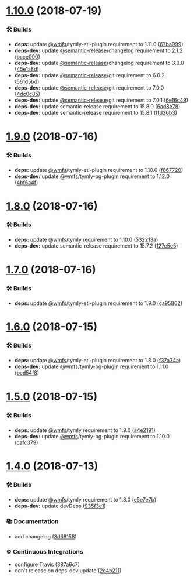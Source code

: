 # [1.10.0](https://github.com/wmfs/addressbase-premium-blueprint/compare/v1.9.0...v1.10.0) (2018-07-19)


### 🛠 Builds

* **deps:** update [@wmfs](https://github.com/wmfs)/tymly-etl-plugin requirement to 1.11.0 ([67ba999](https://github.com/wmfs/addressbase-premium-blueprint/commit/67ba999))
* **deps-dev:** update [@semantic-release](https://github.com/semantic-release)/changelog requirement to 2.1.2 ([bcce000](https://github.com/wmfs/addressbase-premium-blueprint/commit/bcce000))
* **deps-dev:** update [@semantic-release](https://github.com/semantic-release)/changelog requirement to 3.0.0 ([45e1a8d](https://github.com/wmfs/addressbase-premium-blueprint/commit/45e1a8d))
* **deps-dev:** update [@semantic-release](https://github.com/semantic-release)/git requirement to 6.0.2 ([561d5bd](https://github.com/wmfs/addressbase-premium-blueprint/commit/561d5bd))
* **deps-dev:** update [@semantic-release](https://github.com/semantic-release)/git requirement to 7.0.0 ([4dc0c85](https://github.com/wmfs/addressbase-premium-blueprint/commit/4dc0c85))
* **deps-dev:** update [@semantic-release](https://github.com/semantic-release)/git requirement to 7.0.1 ([6e16c49](https://github.com/wmfs/addressbase-premium-blueprint/commit/6e16c49))
* **deps-dev:** update semantic-release requirement to 15.8.0 ([6ad8e78](https://github.com/wmfs/addressbase-premium-blueprint/commit/6ad8e78))
* **deps-dev:** update semantic-release requirement to 15.8.1 ([f1d26b3](https://github.com/wmfs/addressbase-premium-blueprint/commit/f1d26b3))

# [1.9.0](https://github.com/wmfs/addressbase-premium-blueprint/compare/v1.8.0...v1.9.0) (2018-07-16)


### 🛠 Builds

* **deps:** update [@wmfs](https://github.com/wmfs)/tymly-etl-plugin requirement to 1.10.0 ([f867720](https://github.com/wmfs/addressbase-premium-blueprint/commit/f867720))
* **deps-dev:** update [@wmfs](https://github.com/wmfs)/tymly-pg-plugin requirement to 1.12.0 ([4bf6a4f](https://github.com/wmfs/addressbase-premium-blueprint/commit/4bf6a4f))

# [1.8.0](https://github.com/wmfs/addressbase-premium-blueprint/compare/v1.7.0...v1.8.0) (2018-07-16)


### 🛠 Builds

* **deps:** update [@wmfs](https://github.com/wmfs)/tymly requirement to 1.10.0 ([532213a](https://github.com/wmfs/addressbase-premium-blueprint/commit/532213a))
* **deps-dev:** update semantic-release requirement to 15.7.2 ([127e5e5](https://github.com/wmfs/addressbase-premium-blueprint/commit/127e5e5))

# [1.7.0](https://github.com/wmfs/addressbase-premium-blueprint/compare/v1.6.0...v1.7.0) (2018-07-16)


### 🛠 Builds

* **deps:** update [@wmfs](https://github.com/wmfs)/tymly-etl-plugin requirement to 1.9.0 ([ca95862](https://github.com/wmfs/addressbase-premium-blueprint/commit/ca95862))

# [1.6.0](https://github.com/wmfs/addressbase-premium-blueprint/compare/v1.5.0...v1.6.0) (2018-07-15)


### 🛠 Builds

* **deps:** update [@wmfs](https://github.com/wmfs)/tymly-etl-plugin requirement to 1.8.0 ([f37a34a](https://github.com/wmfs/addressbase-premium-blueprint/commit/f37a34a))
* **deps-dev:** update [@wmfs](https://github.com/wmfs)/tymly-pg-plugin requirement to 1.11.0 ([bcd54f8](https://github.com/wmfs/addressbase-premium-blueprint/commit/bcd54f8))

# [1.5.0](https://github.com/wmfs/addressbase-premium-blueprint/compare/v1.4.0...v1.5.0) (2018-07-15)


### 🛠 Builds

* **deps:** update [@wmfs](https://github.com/wmfs)/tymly requirement to 1.9.0 ([a4e2191](https://github.com/wmfs/addressbase-premium-blueprint/commit/a4e2191))
* **deps-dev:** update [@wmfs](https://github.com/wmfs)/tymly-pg-plugin requirement to 1.10.0 ([cafc379](https://github.com/wmfs/addressbase-premium-blueprint/commit/cafc379))

# [1.4.0](https://github.com/wmfs/addressbase-premium-blueprint/compare/v1.3.10...v1.4.0) (2018-07-13)


### 🛠 Builds

* **deps:** update [@wmfs](https://github.com/wmfs)/tymly requirement to 1.8.0 ([e5e7e7b](https://github.com/wmfs/addressbase-premium-blueprint/commit/e5e7e7b))
* **deps-dev:** update devDeps ([935f3e1](https://github.com/wmfs/addressbase-premium-blueprint/commit/935f3e1))


### 📚 Documentation

* add changelog ([3d68158](https://github.com/wmfs/addressbase-premium-blueprint/commit/3d68158))


### ⚙️ Continuous Integrations

* configure Travis ([387a6c7](https://github.com/wmfs/addressbase-premium-blueprint/commit/387a6c7))
* don't release on deps-dev update ([2e4b211](https://github.com/wmfs/addressbase-premium-blueprint/commit/2e4b211))
